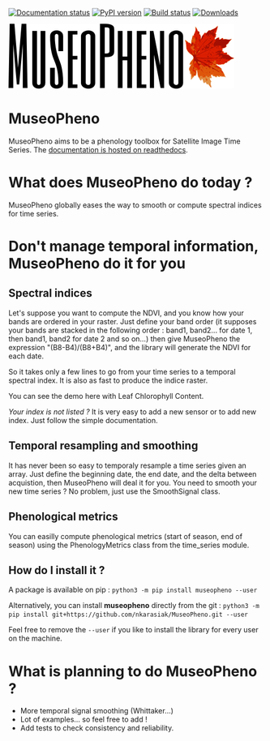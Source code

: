 [![Documentation status](https://readthedocs.org/projects/museopheno/badge/?version=latest)](https://museopheno.readthedocs.io/en/latest/?badge=latest)
[![PyPI version](https://badge.fury.io/py/museopheno.svg)](https://badge.fury.io/py/museopheno)
[![Build status](https://api.travis-ci.org/nkarasiak/MuseoPheno.svg?branch=master)](https://travis-ci.org/nkarasiak/MuseoPheno)
[![Downloads](https://pepy.tech/badge/museopheno)](https://pepy.tech/project/museopheno)


![MuseoPheno logo](https://github.com/nkarasiak/MuseoPheno/raw/master/metadata/MuseoPheno_logo_128.png)

# MuseoPheno

MuseoPheno aims to be a phenology toolbox for Satellite Image Time Series.
The [documentation is hosted on readthedocs](https://museopheno.readthedocs.org/).

# What does MuseoPheno do today ?

MuseoPheno globally eases the way to smooth or compute spectral indices for time series.

# Don't manage temporal information, MuseoPheno do it for you

## Spectral indices

Let's suppose you want to compute the NDVI, and you know how your bands are ordered in your raster.
Just define your band order (it supposes your bands are stacked in the following order : band1, band2... for date 1, then band1, band2 for date 2 and so on...)
then give MuseoPheno the expression "(B8-B4)/(B8+B4)", and the library will generate the NDVI for each date.

So it takes only a few lines to go from your time series to a temporal spectral index. It is also as fast to produce the indice raster.

You can see the demo here with Leaf Chlorophyll Content.

*Your index is not listed ?* It is very easy to add a new sensor or to add new index. Just follow the simple documentation.

## Temporal resampling and smoothing

It has never been so easy to temporaly resample a time series given an array. Just define the beginning date, the end date, and the delta between acquistion, then MuseoPheno will deal it for you.
You need to smooth your new time series ? No problem, just use the SmoothSignal class.

## Phenological metrics

You can easilly compute phenological metrics (start of season, end of season) using the PhenologyMetrics class from the time_series module.


## How do I install it ?
A package is available on pip :
`python3 -m pip install museopheno --user`

Alternatively, you can install **museopheno** directly from the git :
`python3 -m pip install git+https://github.com/nkarasiak/MuseoPheno.git --user`

Feel free to remove the `--user` if you like to install the library for every user on the machine.

# What is planning to do MuseoPheno ?

- More temporal signal smoothing (Whittaker...)
- Lot of examples... so feel free to add !
- Add tests to check consistency and reliability.
